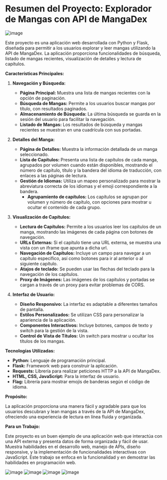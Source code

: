 # Resumen del Proyecto: Explorador de Mangas con API de MangaDex


![image](https://github.com/user-attachments/assets/497fe8fe-0ffd-4bcf-81cd-ac33f86e6ce0)


Este proyecto es una aplicación web desarrollada con Python y Flask, diseñada para permitir a los usuarios explorar y leer mangas utilizando la API de MangaDex. La aplicación proporciona funcionalidades de búsqueda, listado de mangas recientes, visualización de detalles y lectura de capítulos.

**Características Principales:**

1.  **Navegación y Búsqueda:**
    *   **Página Principal:** Muestra una lista de mangas recientes con la opción de paginación.
    *   **Búsqueda de Mangas:** Permite a los usuarios buscar mangas por título, con resultados paginados.
    *   **Almacenamiento de Búsqueda:** La última búsqueda se guarda en la sesión del usuario para facilitar la navegación.
    *    **Listado de Mangas:** Los resultados de búsqueda y mangas recientes se muestran en una cuadrícula con sus portadas.
2.  **Detalles del Manga:**
    *   **Página de Detalles:** Muestra la información detallada de un manga seleccionado.
    *    **Lista de Capítulos:** Presenta una lista de capítulos de cada manga, agrupados por volumen cuando están disponibles, mostrando el número de capítulo, título y la bandera del idioma de traducción, con enlaces a las páginas de lectura.
    *   **Gestión de Idiomas:** Utiliza un mapeo personalizado para mostrar la abreviatura correcta de los idiomas y el emoji correspondiente a la bandera.
        *   **Agrupamiento de capítulos:** Los capítulos se agrupan por volumen y número de capítulo, con opciones para mostrar u ocultar el contenido de cada grupo.

3.  **Visualización de Capítulos:**
    *   **Lectura de Capítulos:** Permite a los usuarios leer los capítulos de un manga, mostrando las imágenes de cada página con botones de navegación.
     *   **URLs Externas:** Si el capítulo tiene una URL externa, se muestra una vista con un iframe que apunta a dicha url.
    *   **Navegación de Capítulos:** Incluye un campo para navegar a un capítulo específico, así como botones para ir al anterior o al siguiente capítulo.
    *   **Atajos de teclado:** Se pueden usar las flechas del teclado para la navegación de los capítulos.
    *    **Proxy de Imágenes:** Las imágenes de los capítulos y portadas se cargan a través de un proxy para evitar problemas de CORS.

4.  **Interfaz de Usuario:**
    *   **Diseño Responsivo:** La interfaz es adaptable a diferentes tamaños de pantalla.
    *   **Estilos Personalizados:** Se utilizan CSS para personalizar la apariencia de la aplicación.
    *   **Componentes Interactivos:** Incluye botones, campos de texto y switch para la gestión de la vista.
    *   **Control de Vista de Títulos:** Un switch para mostrar u ocultar los títulos de los mangas.

**Tecnologías Utilizadas:**

*   **Python:** Lenguaje de programación principal.
*   **Flask:** Framework web para construir la aplicación.
*   **Requests:** Librería para realizar peticiones HTTP a la API de MangaDex.
*   **HTML, CSS, JavaScript:** Para la interfaz de usuario.
*  **Flag:** Librería para mostrar emojis de banderas según el código de idioma.

**Propósito:**

La aplicación proporciona una manera fácil y agradable para que los usuarios descubran y lean mangas a través de la API de MangaDex, ofreciendo una experiencia de lectura en línea fluida y organizada.

**Para un Trabajo:**

Este proyecto es un buen ejemplo de una aplicación web que interactúa con una API externa y presenta datos de forma organizada y fácil de usar. Muestra habilidades en el desarrollo web, manejo de APIs, diseño responsive, y la implementación de funcionalidades interactivas con JavaScript. Este trabajo se enfoca en la funcionalidad y en demostrar las habilidades en programación web.


![image](https://github.com/user-attachments/assets/86926fc3-7e7b-40b7-acff-a3f4e320e599)    ![image](https://github.com/user-attachments/assets/69590d6f-8afb-4e76-bc0f-16ae6265ae91)    ![image](https://github.com/user-attachments/assets/07fe3952-5095-46d5-8457-58dbfce83b9e)    ![image](https://github.com/user-attachments/assets/c11f2bf0-794e-4c5f-b34b-885172c7c0d4)

